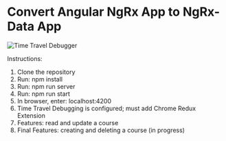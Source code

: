 # Convert Angular NgRx App to NgRx-Data App

![Time Travel Debugger](/images/Time_Travel_Debugger.png)

Instructions:
1) Clone the repository
2) Run: npm install
3) Run: npm run server
4) Run: npm run start
5) In browser, enter: localhost:4200
6) Time Travel Debugging is configured; must add Chrome Redux Extension
7) Features: read and update a course
8) Final Features: creating and deleting a course (in progress)
